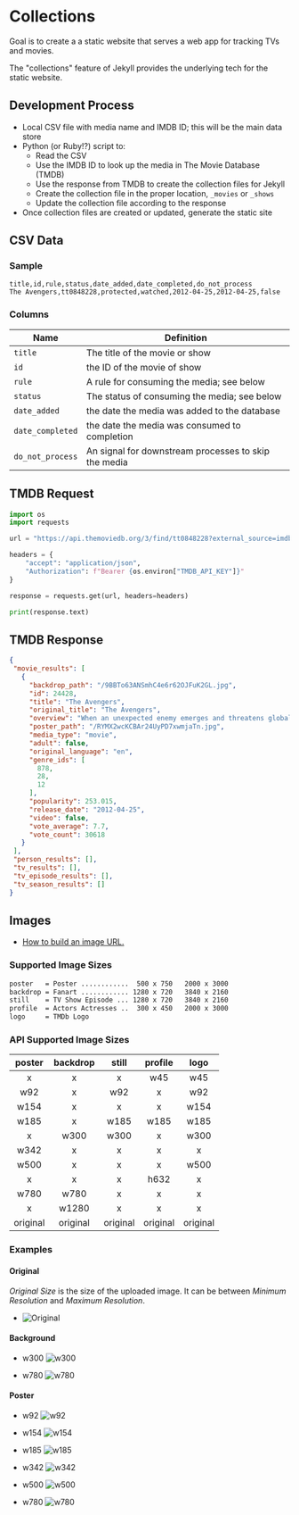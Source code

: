 # Collections

Goal is to create a a static website that serves a web app for tracking TVs and movies.

The "collections" feature of Jekyll provides the underlying tech for the static website.

## Development Process

- Local CSV file with media name and IMDB ID; this will be the main data store
- Python (or Ruby!?) script to:
  - Read the CSV
  - Use the IMDB ID to look up the media in The Movie Database (TMDB)
  - Use the response from TMDB to create the collection files for Jekyll
  - Create the collection file in the proper location, `_movies` or `_shows`
  - Update the collection file according to the response
- Once collection files are created or updated, generate the static site

## CSV Data

### Sample

```csv
title,id,rule,status,date_added,date_completed,do_not_process
The Avengers,tt0848228,protected,watched,2012-04-25,2012-04-25,false
```

### Columns

| Name             | Definition  |
| ---------------- | ----------- |
| `title`          | The title of the movie or show |
| `id`             | the ID of the movie of show     |
| `rule`           | A rule for consuming the media; see below |
| `status`         | The status of consuming the media; see below |
| `date_added`     | the date the media was added to the database |
| `date_completed` | the date the media was consumed to completion |
| `do_not_process` | An signal for downstream processes to skip the media |

## TMDB Request

```python
import os
import requests

url = "https://api.themoviedb.org/3/find/tt0848228?external_source=imdb_id"

headers = {
    "accept": "application/json",
    "Authorization": f"Bearer {os.environ["TMDB_API_KEY"]}"
}

response = requests.get(url, headers=headers)

print(response.text)
```

## TMDB Response

```json
{
 "movie_results": [
   {
     "backdrop_path": "/9BBTo63ANSmhC4e6r62OJFuK2GL.jpg",
     "id": 24428,
     "title": "The Avengers",
     "original_title": "The Avengers",
     "overview": "When an unexpected enemy emerges and threatens global safety and security, Nick Fury, director of the international peacekeeping agency known as S.H.I.E.L.D., finds himself in need of a team to pull the world back from the brink of disaster. Spanning the globe, a daring recruitment effort begins!",
     "poster_path": "/RYMX2wcKCBAr24UyPD7xwmjaTn.jpg",
     "media_type": "movie",
     "adult": false,
     "original_language": "en",
     "genre_ids": [
       878,
       28,
       12
     ],
     "popularity": 253.015,
     "release_date": "2012-04-25",
     "video": false,
     "vote_average": 7.7,
     "vote_count": 30618
   }
 ],
 "person_results": [],
 "tv_results": [],
 "tv_episode_results": [],
 "tv_season_results": []
}
```

## Images

- [How to build an image URL.](https://developer.themoviedb.org/docs/image-basics)

### Supported Image Sizes

```bash
poster   = Poster ............  500 x 750   2000 x 3000
backdrop = Fanart ............ 1280 x 720   3840 x 2160
still    = TV Show Episode ... 1280 x 720   3840 x 2160
profile  = Actors Actresses ..  300 x 450   2000 x 3000
logo     = TMDb Logo
```

### API Supported Image Sizes

|  poster  | backdrop |  still   | profile  |   logo   |
| :------: | :------: | :------: | :------: | :------: |
| x        | x        | x        |    w45   |    w45   |
|    w92   | x        |    w92   | x        |    w92   |
|   w154   | x        | x        | x        |   w154   |
|   w185   | x        |   w185   |   w185   |   w185   |
| x        |   w300   |   w300   | x        |   w300   |
|   w342   | x        | x        | x        | x        |
|   w500   | x        | x        | x        |   w500   |
| x        | x        | x        |   h632   | x        |
|   w780   |   w780   | x        | x        | x        |
| x        |  w1280   | x        | x        | x        |
| original | original | original | original | original |

### Examples

#### Original

_Original Size_ is the size of the uploaded image.  It can be between _Minimum Resolution_ and _Maximum Resolution_.

- ![Original](https://image.tmdb.org/t/p/original/bvYjhsbxOBwpm8xLE5BhdA3a8CZ.jpg)

#### Background

- w300
  ![w300](https://image.tmdb.org/t/p/w300/bOGkgRGdhrBYJSLpXaxhXVstddV.jpg)

- w780
  ![w780](https://image.tmdb.org/t/p/w780/bOGkgRGdhrBYJSLpXaxhXVstddV.jpg)

#### Poster

- w92
  ![w92](https://image.tmdb.org/t/p/w92/bvYjhsbxOBwpm8xLE5BhdA3a8CZ.jpg)

- w154
  ![w154](https://image.tmdb.org/t/p/w154/bvYjhsbxOBwpm8xLE5BhdA3a8CZ.jpg)

- w185
  ![w185](https://image.tmdb.org/t/p/w185/bvYjhsbxOBwpm8xLE5BhdA3a8CZ.jpg)

- w342
  ![w342](https://image.tmdb.org/t/p/w342/bvYjhsbxOBwpm8xLE5BhdA3a8CZ.jpg)

- w500
  ![w500](https://image.tmdb.org/t/p/w500/bvYjhsbxOBwpm8xLE5BhdA3a8CZ.jpg)

- w780
  ![w780](https://image.tmdb.org/t/p/w780/bvYjhsbxOBwpm8xLE5BhdA3a8CZ.jpg)
